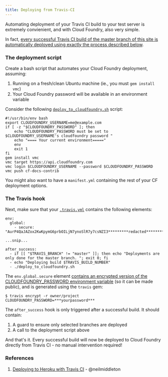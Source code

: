 ```yaml
---
title: Deploying from Travis-CI
---
```


Automating deployment of your Travis CI build to your test server is extremely convienient, 
and with Cloud Foundry, also very simple.

In fact, [every successful Travis CI build of the master branch of this site is automatically deployed using exactly the process
described below](https://travis-ci.org/mrdavidlaing/cf-docs-contrib).

### The deployment script

Create a bash script that automates your Cloud Foundry deployment, assuming:

1. Running on a fresh/clean Ubuntu machine (ie., you must `gem install vmc`)
1. Your Cloud Foundry password will be available in an environment variable 

Consider the following [`deploy_to_cloudfoundry.sh`](https://github.com/mrdavidlaing/cf-docs-contrib/blob/master/deploy_to_cloudfoundry.sh) script:

```
#!/usr/bin/env bash
export CLOUDFOUNDRY_USERNAME=me@example.com
if [ -z "$CLOUDFOUNDRY_PASSWORD" ]; then
    echo "CLOUDFOUNDRY_PASSWORD must be set to $CLOUDFOUNDRY_USERNAME's cloudfoundry password "
    echo "==== Your current environment====="
    env
    exit 1
fi
gem install vmc
vmc target https://api.cloudfoundry.com
vmc login $CLOUDFOUNDRY_USERNAME --password $CLOUDFOUNDRY_PASSWORD
vmc push cf-docs-contrib
```

You might also want to have a `manifest.yml` containing the rest of your CF deployment options.

### The Travis hook

Next, make sure that your [`.travis.yml`](https://github.com/mrdavidlaing/cf-docs-contrib/blob/master/.travis.yml) contains the following elements:

```
env:
  global:
    - secure: "AurP4QaJAZox2KwKpymG6prbOILjN7ynoSlR7y7csNZI3*********redacted**************pxVAB5GgUAu0i/DMjM\nWEYccNDHsc7M+zFuMPXvhf65D2XRhKDzsRHHGxcWAT+QyGkE77w="

...snip...

after_success:
  - if [[ "$TRAVIS_BRANCH" != "master" ]]; then echo "Deployments are only done for the master branch. "; exit 0; fi
  - echo "Deploying build $TRAVIS_BUILD_NUMBER"
  - ./deploy_to_cloudfoundry.sh
```

The `env.global.secure` element [contains an encrypted version of the CLOUDFOUNDRY_PASSWORD environment variable](http://about.travis-ci.org/docs/user/encryption-keys/) (so it can be made public), and is generated using the `travis` gem:

```
$ travis encrypt -r owner/project CLOUDFOUNDRY_PASSWORD=***yourpassword***
```

The `after_success` hook is only triggered after a successful build.  It should contain:

1. A guard to ensure only selected branches are deployed
1. A call to the deployment script above

And that's it.  Every successful build will now be deployed to Cloud Foundry directly from Travis CI - no manual intervention required!

### References

1.  [Deploying to Heroku with Travis CI](http://www.neilmiddleton.com/deploying-to-heroku-from-travis-ci/) - @neilmiddleton